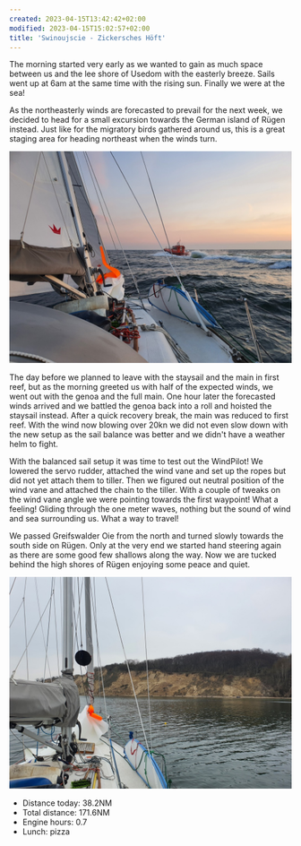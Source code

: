 ```yaml
---
created: 2023-04-15T13:42:42+02:00
modified: 2023-04-15T15:02:57+02:00
title: 'Swinoujscie - Zickersches Höft'
---
```


The morning started very early as we wanted to gain as much space between us and the lee shore of Usedom with the easterly breeze. Sails went up at 6am at the same time with the rising sun. Finally we were at the sea!

As the northeasterly winds are forecasted to prevail for the next week, we decided to head for a small excursion towards the German island of Rügen instead. Just like for the migratory birds gathered around us, this is a great staging area for heading northeast when the winds turn.

![Image](../2023/3c3abcf84d5d98e1e2a2fe3e9acb2738.jpg) 

The day before we planned to leave with the staysail and the main in first reef, but as the morning greeted us with half of the expected winds, we went out with the genoa and the full main. One hour later the forecasted winds arrived and we battled the genoa back into a roll and hoisted the staysail instead. After a quick recovery break, the main was reduced to first reef. With the wind now blowing over  20kn we did not even slow down with the new setup as the sail balance was better and we didn't have a weather helm to fight. 

With the balanced sail setup it was time to test out the WindPilot! We lowered the servo rudder, attached the wind vane and set up the ropes but did not yet attach them to tiller. Then we figured out neutral position of the wind vane and attached the chain to the tiller. With a couple of tweaks on the wind vane angle we were pointing towards the first waypoint! What a feeling! Gliding through the one meter waves, nothing but the sound of wind and sea surrounding us. What a way to travel! 

We passed Greifswalder Oie from the north and turned slowly towards the south side on Rügen. Only at the very end we started hand steering again as there are some good few shallows along the way. Now we are tucked behind the high shores of Rügen enjoying some peace and quiet.

![Image](../2023/e63a9b859f56c665e825da7f67b11b71.jpg) 

* Distance today: 38.2NM
* Total distance: 171.6NM
* Engine hours: 0.7
* Lunch: pizza
